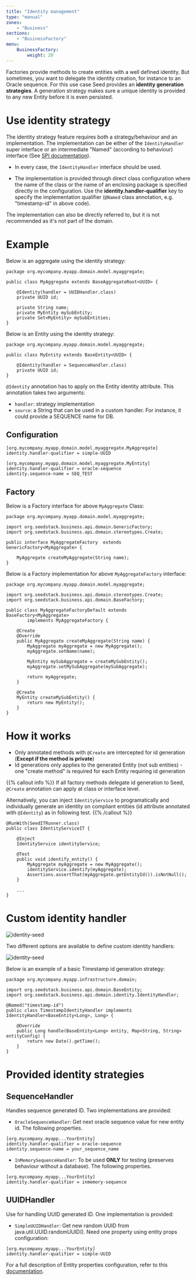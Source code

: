 ```yaml
---
title: "Identity management"
type: "manual"
zones:
    - "Business"
sections:
    - "BusinessFactory"
menu:
    BusinessFactory:
        weight: 20
---
```


Factories provide methods to create entities with a well defined identity. But sometimes, you want to delegate the identity
creation, for instance to an Oracle sequence. For this use case Seed provides an **identity generation strategies**. 
A generation strategy makes sure a unique identity is provided to any new Entity before it is even persisted.

# Use identity strategy

The identity strategy feature requires both a strategy/behaviour and an implementation. The implementation can be either of the 
`IdentityHandler` super interface or an intermediate "Named" (according to behaviour) interface (See 
[SPI documentation](#custom-identity-handler)).

* In every case, the `IdentityHandler` interface should be used.
  
* The implementation is provided through direct class configuration where the name of the class or the name of an
enclosing package is specified directly in the configuration. Use the **identity.handler-qualifier** key to 
specify the implementation qualifier (`@Named` class annotation, e.g. "timestamp-id" in above code).

The implementation can also be directly referred to, but it is not recommended as it's not part of the domain.

# Example

Below is an aggregate using the identity strategy: 

```
package org.mycompany.myapp.domain.model.myaggregate;

public class MyAggregate extends BaseAggregateRoot<UUID> {

    @Identity(handler = UUIDHandler.class)
    private UUID id;
	
    private String name;
    private MyEntity mySubEntity;
    private Set<MyEntity> mySubEntities;
}
```

Below is an Entity using the identity strategy:

```
package org.mycompany.myapp.domain.model.myaggregate;

public class MyEntity extends BaseEntity<UUID> {

    @Identity(handler = SequenceHandler.class)
    private UUID id;
}
```

`@Identity` annotation has to apply on the Entity identity attribute. This annotation takes two arguments:

- `handler`: strategy implementation
- `source`: a String that can be used in a custom handler. For instance, it could provide a SEQUENCE name for DB.

## Configuration
	
	[org.mycompany.myapp.domain.model.myaggregate.MyAggregate]
	identity.handler-qualifier = simple-UUID

	[org.mycompany.myapp.domain.model.myaggregate.MyEntity]
	identity.handler-qualifier = oracle-sequence
	identity.sequence-name = SEQ_TEST

## Factory

Below is a Factory interface for above `MyAggregate` Class:

```
package org.mycompany.myapp.domain.model.myaggregate;

import org.seedstack.business.api.domain.GenericFactory;
import org.seedstack.business.api.domain.stereotypes.Create;

public interface MyAggregateFactory  extends GenericFactory<MyAggregate> {
    
    MyAggregate createMyAggregate(String name);
}
```

Below is a Factory implementation for above `MyAggregateFactory` interface:

```
package org.mycompany.myapp.domain.model.myaggregate;

import org.seedstack.business.api.domain.stereotypes.Create;
import org.seedstack.business.api.domain.BaseFactory;

public class MyAggregateFactoryDefault extends BaseFactory<MyAggregate>
        implements MyAggregateFactory {

    @Create
    @Override
    public MyAggregate createMyAggregate(String name) {
        MyAggregate myAggregate = new MyAggregate();
        myAggregate.setName(name);

        MyEntity mySubAggregate = createMySubEntity();
        myAggregate.setMySubAggregate(mySubAggregate);

        return myAggregate;
    }

    @Create
    MyEntity createMySubEntity() {
        return new MyEntity();
    }
}
```

# How it works

- Only annotated methods with `@Create` are intercepted for id generation (**Except if the method is private**)
- Id generations only applies to the generated Entity (not sub entities) - one "create method" is required for each 
Entity requiring id generation

{{% callout info %}}
If all factory methods delegate id generation to Seed, `@Create` annotation can apply at class or interface level.

Alternatively, you can inject `IdentityService` to programatically and individually generate an identity on compliant 
entities (id attribute annotated with `@Identity`) as in following test.
{{% /callout %}} 

```
@RunWith(SeedITRunner.class)
public class IdentityServiceIT {

    @Inject
    IdentityService identityService;
	
    @Test
    public void identify_entity() {
        MyAggregate myAggregate = new MyAggregate();
        identityService.identify(myAggregate);
        Assertions.assertThat(myAggregate.getEntityId()).isNotNull();
    }

    ...
}
```

# Custom identity handler

![identity-seed](img/manage-entity-spi.svg)

Two different options are available to define custom identity handlers:

![identity-seed](img/manage-entity-usage.png)

Below is an example of a basic Timestamp id generation strategy:

```
package org.mycompany.myapp.infrastructure.domain;

import org.seedstack.business.api.domain.BaseEntity;
import org.seedstack.business.api.domain.identity.IdentityHandler;

@Named("timestamp-id")
public class TimestampIdentityHandler implements IdentityHandler<BaseEntity<Long>, Long> {

    @Override
    public Long handle(BaseEntity<Long> entity, Map<String, String> entityConfig) {
        return new Date().getTime();
    }
}
```

# Provided identity strategies

## SequenceHandler

Handles sequence generated ID. Two implementations are provided:

* `OracleSequenceHandler`: Get next oracle sequence value for new entity id. The following properties.

```
[org.mycompany.myapp...YourEntity]
identity.handler-qualifier = oracle-sequence
identity.sequence-name = your_sequence_name
```

* `InMemorySequenceHandler`: To be used **ONLY** for testing (preserves behaviour without a database). The following 
properties.

```
[org.mycompany.myapp...YourEntity]
identity.handler-qualifier = inmemory-sequence
```

## UUIDHandler

Use for handling UUID generated ID. One implementation is provided:

* `SimpleUUIDHandler`: Get new random UUID from java.util.UUID.randomUUID(). Need one property using entity props 
configuration:

```
[org.mycompany.myapp...YourEntity]
identity.handler-qualifier = simple-UUID 
```

For a full description of Entity properties configuration, refer to this 
[documentation](#!/business-doc/hands-on-domain/entity#configuration-spi).
